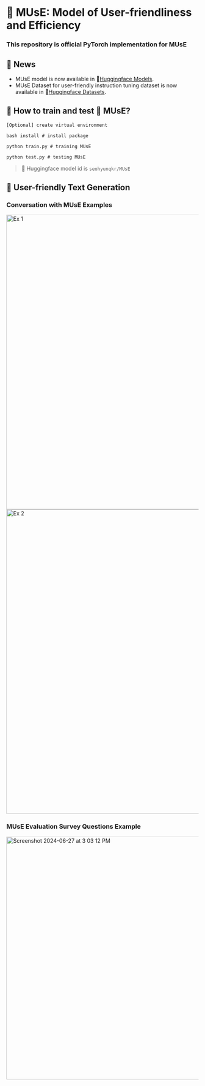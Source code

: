 # 🎼 MUsE: Model of User-friendliness and Efficiency

### This repository is official PyTorch implementation for MUsE

## 📰 News
- MUsE model is now available in 🤗[Huggingface Models](https://huggingface.co/seohyunqkr/MUsE).
- MUsE Dataset for user-friendly instruction tuning dataset is now available in 🤗[Huggingface Datasets](https://huggingface.co/datasets/seohyunqkr/MUsE).

## 🍇 How to train and test 🎼 MUsE?

```shell
[Optional] create virtual environment

bash install # install package

python train.py # training MUsE

python test.py # testing MUsE
```

> 🤗 Huggingface model id is `seohyunqkr/MUsE`

## 🚀 User-friendly Text Generation

### Conversation with MUsE Examples
<img width="773" alt="Ex 1" src="https://github.com/seohyunqkr/MUsE/assets/135926489/4978afcf-44f3-4112-b3dc-53d22aa3fada">
<img width="799" alt="Ex 2" src="https://github.com/seohyunqkr/MUsE/assets/135926489/9f1a1baf-daa0-49b7-9f57-102ff1ebd461">

### MUsE Evaluation Survey Questions Example
<img width="637" alt="Screenshot 2024-06-27 at 3 03 12 PM" src="https://github.com/seohyunqkr/MUsE/assets/135926489/ac40024b-95b3-4ec7-bfca-a7071bd4e89d">
